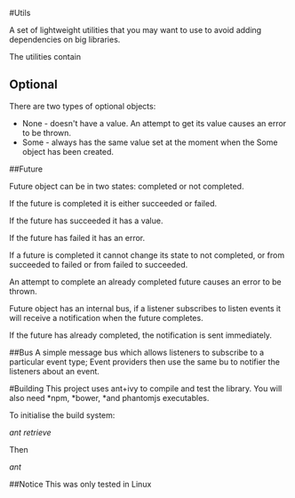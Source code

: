 #Utils

A set of lightweight utilities that you may want to use to avoid adding dependencies on big libraries.

The utilities contain
## Optional
There are two types of optional objects:
* None - doesn't have a value. An attempt to get its value causes an error to be thrown.
* Some - always has the same value set at the moment when the Some object has been created.

##Future

Future object can be in two states: completed or not completed.

If the future is completed it is either succeeded or failed.

If the future has succeeded it has a value.

If the future has failed it has an error.

If a future is completed it cannot change its state to not completed,
or from succeeded to failed or from failed to succeeded.

An attempt to complete an already completed future causes an error to be thrown.

Future object has an internal bus, if a listener subscribes to listen events
it will receive a notification when the future completes.

If the future has already completed, the notification is sent immediately.

##Bus
A simple message bus which allows listeners to subscribe to a particular event type;
Event providers then use the same bu to notifier the listeners about an event.

#Building
This project uses ant+ivy to compile and test the library. You will also need
*npm,
*bower,
*and phantomjs executables.

To initialise the build system:

*ant retrieve*

Then

*ant*

##Notice
This was only tested in Linux